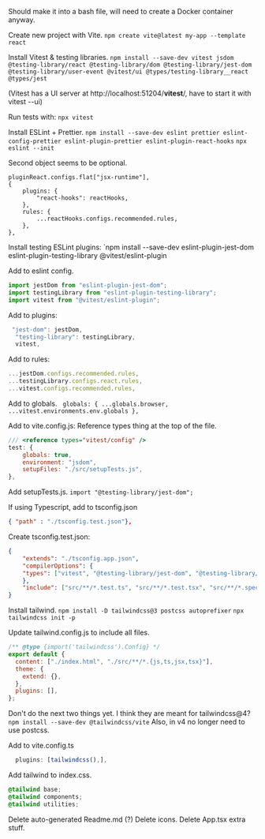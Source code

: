 Should make it into a bash file, will need to create a Docker container anyway.

Create new project with Vite.
`npm create vite@latest my-app --template react`

Install Vitest & testing libraries.
`npm install --save-dev vitest jsdom @testing-library/react @testing-library/dom @testing-library/jest-dom @testing-library/user-event @vitest/ui @types/testing-library__react @types/jest`

(Vitest has a UI server at http://localhost:51204/__vitest__/, have to start it with vitest --ui)

Run tests with:
`npx vitest`

Install ESLint + Prettier.
`npm install --save-dev eslint prettier eslint-config-prettier eslint-plugin-prettier eslint-plugin-react-hooks`
`npx eslint --init`

Second object seems to be optional.
```
pluginReact.configs.flat["jsx-runtime"],
{
	plugins: {
		"react-hooks": reactHooks,
	},
	rules: {
		...reactHooks.configs.recommended.rules,
	},
},
```

Install testing ESLint plugins:
`npm install --save-dev eslint-plugin-jest-dom eslint-plugin-testing-library @vitest/eslint-plugin

Add to eslint config.
```js
import jestDom from "eslint-plugin-jest-dom";
import testingLibrary from "eslint-plugin-testing-library";
import vitest from "@vitest/eslint-plugin";
```

Add to plugins:
```js
 "jest-dom": jestDom,
  "testing-library": testingLibrary,
  vitest,
```

Add to rules:
```js
...jestDom.configs.recommended.rules,
...testingLibrary.configs.react.rules,
...vitest.configs.recommended.rules,
```

Add to globals.
` globals: { ...globals.browser, ...vitest.environments.env.globals },`

Add to vite.config.js:
Reference types thing at the top of the file.
```js
/// <reference types="vitest/config" />
test: {
	globals: true,
	environment: "jsdom",
	setupFiles: "./src/setupTests.js",
},
```

Add setupTests.js.
`import "@testing-library/jest-dom";`

If using Typescript, add to tsconfig.json
```json
{ "path" : "./tsconfig.test.json"},
```

Create tsconfig.test.json:
```json
{
	"extends": "./tsconfig.app.json",
	"compilerOptions": {
	"types": ["vitest", "@testing-library/jest-dom", "@testing-library/react", "@testing-library/user-event"]
	},
	"include": ["src/**/*.test.ts", "src/**/*.test.tsx", "src/**/*.spec.ts", "src/**/*.spec.tsx"]
}
```


Install tailwind.
`npm install -D tailwindcss@3 postcss autoprefixer`
`npx tailwindcss init -p`

Update tailwind.config.js to include all files.
```js
/** @type {import('tailwindcss').Config} */
export default {
  content: ["./index.html", "./src/**/*.{js,ts,jsx,tsx}"],
  theme: {
    extend: {},
  },
  plugins: [],
};
```

Don't do the next two things yet. I think they are meant for tailwindcss@4?
`npm install --save-dev @tailwindcss/vite` Also, in v4 no longer need to use postcss.

Add to vite.config.ts
```ts
  plugins: [tailwindcss(),],
```

Add tailwind to index.css.
```css
@tailwind base;
@tailwind components;
@tailwind utilities;
```


Delete auto-generated Readme.md (?)
Delete icons.
Delete App.tsx extra stuff.